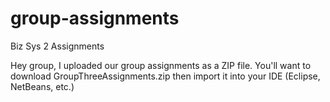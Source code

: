 # group-assignments
Biz Sys 2 Assignments

Hey group, I uploaded our group assignments as a ZIP file. You'll want to download GroupThreeAssignments.zip then import it into your IDE (Eclipse, NetBeans, etc.) 
